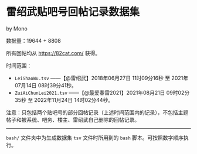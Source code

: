 # 雷绍武贴吧号回帖记录数据集

by Mono

数据量：19644 + 8808

所有回帖均从 <https://82cat.com/> 获得。

时间范围：

- `LeiShaoWu.tsv` ——【@雷绍武】2018年06月27日 11时09分16秒 至 2021年07月14日 08时39分41秒。
- `ZuiAiChunLei2021.tsv` ——【@最爱春雷2021】2021年08月21日 09时02分35秒 至 2022年11月24日 14时02分44秒。

注意：只包括两个贴吧号的部分回帖记录（上述时间范围内的记录），不包括主题帖子和被系统、吧务、楼主、雷绍武自己删除的回帖记录。

---

`bash/` 文件夹中为生成数据集 `tsv` 文件时所用到的 `bash` 脚本。可按照数字顺序执行。
